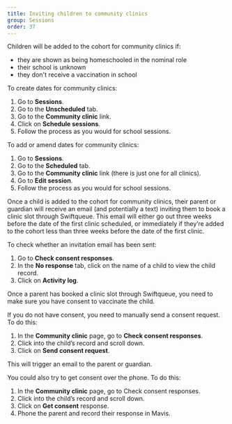 ```yaml
---
title: Inviting children to community clinics
group: Sessions
order: 37
---
```


Children will be added to the cohort for community clinics if:

- they are shown as being homeschooled in the nominal role
- their school is unknown
- they don't receive a vaccination in school

To create dates for community clinics:

1. Go to **Sessions**.
2. Go to the **Unscheduled** tab.
3. Go to the **Community clinic** link.
4. Click on **Schedule sessions**.
5. Follow the process as you would for school sessions.

To add or amend dates for community clinics:

1. Go to **Sessions**.
2. Go to the **Scheduled** tab.
3. Go to the **Community clinic** link (there is just one for all clinics).
4. Go to **Edit session**.
5. Follow the process as you would for school sessions.

Once a child is added to the cohort for community clinics, their parent or guardian will receive an email (and potentially a text) inviting them to book a clinic slot through Swiftqueue. This email will either go out three weeks before the date of the first clinic scheduled, or immediately if they’re added to the cohort less than three weeks before the date of the first clinic.

To check whether an invitation email has been sent:

1. Go to **Check consent responses**.
2. In the **No response** tab, click on the name of a child to view the child record.
3. Click on **Activity log**.

Once a parent has booked a clinic slot through Swiftqueue, you need to make sure you have consent to vaccinate the child.

If you do not have consent, you need to manually send a consent request. To do this:

1. In the **Community clinic** page, go to **Check consent responses**.
2. Click into the child’s record and scroll down.
3. Click on **Send consent request**.

This will trigger an email to the parent or guardian.

You could also try to get consent over the phone. To do this:

1. In the **Community clinic** page, go to Check consent responses.
2. Click into the child’s record and scroll down.
3. Click on **Get consent** response.
4. Phone the parent and record their response in Mavis.
